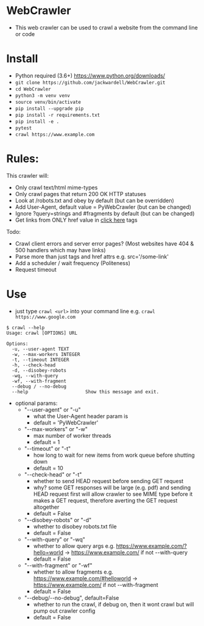 # WebCrawler

* This web crawler can be used to crawl a website from the command line or code

# Install

* Python required (3.6+) https://www.python.org/downloads/
* `git clone https://github.com/jackwardell/WebCrawler.git`
* `cd WebCrawler`
* `python3 -m venv venv`
* `source venv/bin/activate`
* `pip install --upgrade pip`
* `pip install -r requirements.txt`
* `pip install -e .`
* `pytest`
* `crawl https://www.example.com`

# Rules:
This crawler will:
* Only crawl text/html mime-types
* Only crawl pages that return 200 OK HTTP statuses
* Look at /robots.txt and obey by default (but can be overridden)
* Add User-Agent, default value = PyWebCrawler (but can be changed)
* Ignore ?query=strings and #fragments by default (but can be changed)
* Get links from ONLY href value in <a href='/some-link'>click here</a> tags

Todo:
* Crawl client errors and server error pages? (Most websites have 404 & 500 handlers which may have links)
* Parse more than just <a> tags and href attrs e.g. src='/some-link'
* Add a scheduler / wait frequency (Politeness)
* Request timeout


# Use
* just type `crawl <url>` into your command line e.g. `crawl https://www.google.com`

```
$ crawl --help
Usage: crawl [OPTIONS] URL

Options:
  -u, --user-agent TEXT
  -w, --max-workers INTEGER
  -t, --timeout INTEGER
  -h, --check-head
  -d, --disobey-robots
  -wq, --with-query
  -wf, --with-fragment
  --debug / --no-debug
  --help                     Show this message and exit.
```

* optional params:
    - "--user-agent" or "-u"
        - what the User-Agent header param is
        - default = 'PyWebCrawler'
    - "--max-workers" or "-w"
        - max number of worker threads
        - default = 1
    - "--timeout" or "-t"
        - how long to wait for new items from work queue before shutting down
        - default = 10
    - "--check-head" or "-t"
        - whether to send HEAD request before sending GET request
        - why? some GET responses will be large (e.g. pdf) and sending HEAD request first will allow crawler to see MIME type before it makes a GET request, therefore averting the GET request altogether
        - default = False
    - "--disobey-robots" or "-d"
        - whether to disobey robots.txt file
        - default = False
    - "--with-query" or "-wq"
        - whether to allow query args e.g. https://www.example.com/?hello=world -> https://www.example.com/ if not --with-query
        - default = False
    - "--with-fragment" or "-wf"
        - whether to allow fragments e.g. https://www.example.com/#helloworld -> https://www.example.com/ if not --with-fragment
        - default = False
    - "--debug/--no-debug", default=False
        - whether to run the crawl, if debug on, then it wont crawl but will pump out crawler config
        - default = False
